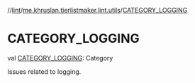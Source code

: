 //[lint](../../index.md)/[me.khruslan.tierlistmaker.lint.utils](index.md)/[CATEGORY_LOGGING](-c-a-t-e-g-o-r-y_-l-o-g-g-i-n-g.md)

# CATEGORY_LOGGING

val [CATEGORY_LOGGING](-c-a-t-e-g-o-r-y_-l-o-g-g-i-n-g.md): Category

Issues related to logging.
